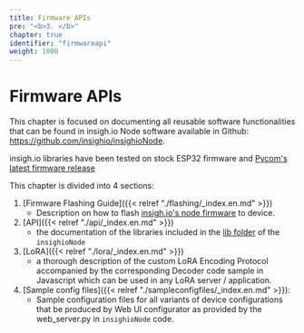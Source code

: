 ```yaml
---
title: Firmware APIs
pre: "<b>3. </b>"
chapter: true
identifier: "firmwareapi"
weight: 1000
---
```


# Firmware APIs

This chapter is focused on documenting all reusable software functionalities that can be found in insigh.io Node software available in Github: https://github.com/insighio/insighioNode.

insigh.io libraries have been tested on stock ESP32 firmware and [Pycom's latest firmware release](https://github.com/pycom/pycom-micropython-sigfox/releases/tag/v1.20.2.r4)

This chapter is divided into 4 sections:

1. [Firmware Flashing Guide]({{< relref "./flashing/_index.en.md" >}})
    - Description on how to flash [insigh.io's node firmware](https://github.com/insighio/insighioNode) to device.
1. [API]({{< relref "./api/_index.en.md" >}})
    - the documentation of the libraries included in the [lib folder](https://github.com/insighio/insighioNode/tree/main/insighioNode/lib) of the `insighioNode`
1. [LoRA]({{< relref "./lora/_index.en.md" >}})
    - a thorough description of the custom LoRA Encoding Protocol accompanied by the corresponding Decoder code sample in Javascript which can be used in any LoRA server / application.
1. [Sample config files]({{< relref "./sampleconfigfiles/_index.en.md" >}}):
    - Sample configuration files for all variants of device configurations that be produced by Web UI configurator as provided by the web_server.py in `insighioNode` code.
